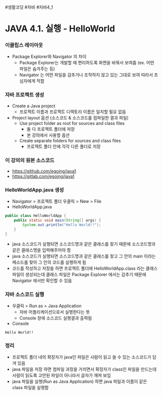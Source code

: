 #생활코딩 #자바 #자바4_1

# JAVA 4.1. 실행 - HelloWorld
### 이클립스 레이아웃
- Package Explorer와 Navigator 의 차이
	- Package Explorer는 개발할 때 편리하도록 화면을 바꿔서 보여줌 (ex. 어떤 파일은 숨겨주는 등)
	- Navigator 는 어떤 파일을 감추거나 조작하지 않고 있는 그대로 보여 따라서 초심자에게 적합

### 자바 프로젝트 생성
- Create a Java project
	- 프로젝트 이름과 프로젝트 디렉토리 이름은 일치할 필요 없음
- Project layout 옵션 (소스코드 & 소스코드를 컴파일한 결과 파일)
	- Use project folder as root for sources and class files
		- 둘 다 프로젝트 폴더에 저장
		- 본 강의에서 사용할 옵션
	- Create separate folders for sources and class files
		- 프로젝트 폴더 안에 각각 다른 폴더로 저장

### 이 강의의 원본 소스코드
- https://github.com/egoing/java1
- https://gitlab.com/egoing/java1

### HelloWorldApp.java 생성
- Navigator > 프로젝트 폴더 우클릭 > New > File
- HelloWorldApp.java
```java
public class HelloWorldApp {
    public static void main(String[] args) {
        System.out.println("Hello World!!");
    }
}
```
- java 소스코드가 실행되면 소스코드명과 같은 클래스를 찾기 때문에 소스코드명과 같은 클래스명을 입력해주어야 함
- java 소스코드가 실행되면 소스코드명과 같은 클래스를 찾고 그 안의 main 이라는 메소드를 찾아 그 안의 코드를 실행하게 됨
- 코드를 작성하고 저장을 하면 프로젝트 폴더에 HelloWorldApp.class 라는 클래스파일이 생성되는데 클래스 파일은 Package Explorer 에서는 감추기 때문에 Navigator 에서만 확인할 수 있음

### 자바 소스코드 실행
- 우클릭 > Run as > Java Application
	- 자바 어플리케이션으로서 실행한다는 뜻
	- Console 창에 소스코드 실행결과 출력됨
- Console
```
Hello World!!
```

### 정리
- 프로젝트 폴더 내의 확장자가 java인 파일은 사람이 읽고 쓸 수 있는 소스코드가 담겨 있음
- java 파일을 저장 하면 컴파일 과정을 거치면서 확장자가 class인 파일을 만드는데 사람이 읽도록 고안된 파일이 아니라서 글자가 깨져 보임
- java 파일을 실행(Run as Java Application) 하면 java 파일과 이름이 같은 class 파일을 실행함
